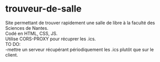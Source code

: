 # trouveur-de-salle
Site permettant de trouver rapidement une salle de libre à la faculté des Sciences de Nantes.<br/>
Codé en HTML, CSS, JS.<br/>
Utilise CORS-PROXY pour récuprer les .ics.<br/>
TO DO:<br/>
 -mettre un serveur récupérant périodiquement les .ics plutôt que sur le client.<br/>
